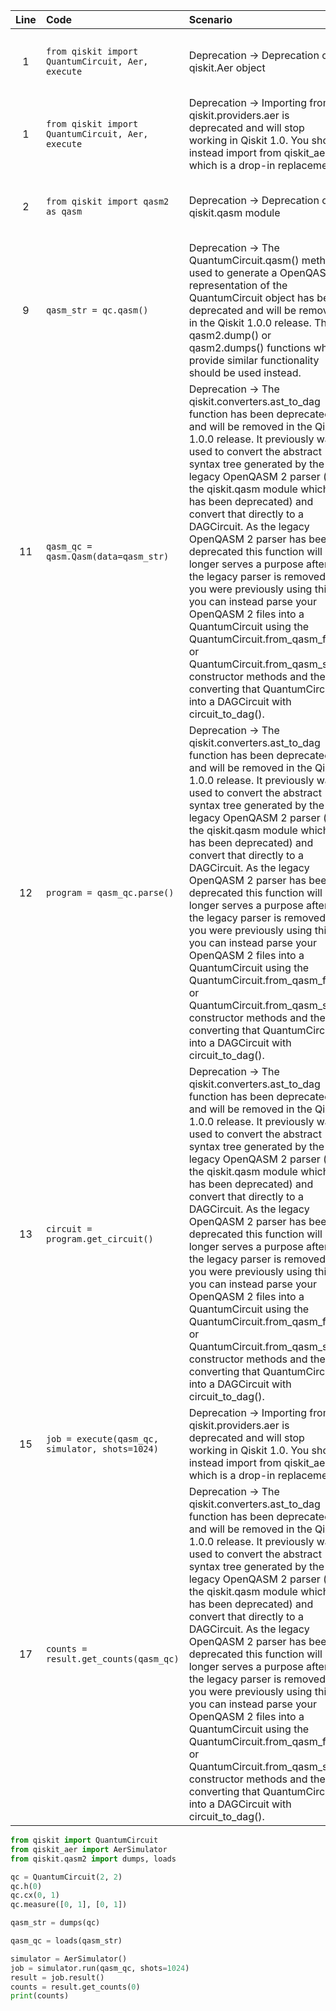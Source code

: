 | Line | Code | Scenario | Reference | Artifact | Refactoring |
| :--: | :--- | :------- | :-------: | :------- | :---------- |
| 1 | `from qiskit import QuantumCircuit, Aer, execute` | Deprecation -> Deprecation of qiskit.Aer object | qrn_tax_ddbb-0771d384-706f-40c0-818d-20a4b728e9a2 | qiskit.Aer | `from qiskit_aer import Aer` |
| 1 | `from qiskit import QuantumCircuit, Aer, execute` | Deprecation -> Importing from qiskit.providers.aer is deprecated and will stop working in Qiskit 1.0. You should instead import from qiskit_aer, which is a drop-in replacement. | qrn_tax_ddbb-084696d9-2c75-437a-8e84-96506e6766aa | qiskit.providers.aer | `from qiskit_aer import Aer` |
| 2 | `from qiskit import qasm2 as qasm` | Deprecation -> Deprecation of qiskit.qasm module | qrn_tax_ddbb-f24d40d4-9a98-4431-85f5-3e6f98fee373 | qiskit.qasm | `from qiskit.qasm2 import loads` |
| 9 | `qasm_str = qc.qasm()` | Deprecation -> The QuantumCircuit.qasm() method used to generate a OpenQASM 2 representation of the QuantumCircuit object has been deprecated and will be removed in the Qiskit 1.0.0 release. The qasm2.dump() or qasm2.dumps() functions which provide similar functionality should be used instead. | qrn_tax_ddbb-b5111ded-f178-4354-a8db-f475bdf64d57 | QuantumCircuit.qasm() | `qasm_str = qasm.dumps(qc)` |
| 11 | `qasm_qc = qasm.Qasm(data=qasm_str)` | Deprecation -> The qiskit.converters.ast_to_dag function has been deprecated and will be removed in the Qiskit 1.0.0 release. It previously was used to convert the abstract syntax tree generated by the legacy OpenQASM 2 parser (in the qiskit.qasm module which has been deprecated) and convert that directly to a DAGCircuit. As the legacy OpenQASM 2 parser has been deprecated this function will no longer serves a purpose after the legacy parser is removed. If you were previously using this, you can instead parse your OpenQASM 2 files into a QuantumCircuit using the QuantumCircuit.from_qasm_file() or QuantumCircuit.from_qasm_str() constructor methods and then converting that QuantumCircuit into a DAGCircuit with circuit_to_dag(). | qrn_tax_ddbb-d5bc1bb4-7acd-47c5-be94-ef19074cbdcc | qiskit.qasm | `qasm_qc = loads(qasm_str)` |
| 12 | `program = qasm_qc.parse()` | Deprecation -> The qiskit.converters.ast_to_dag function has been deprecated and will be removed in the Qiskit 1.0.0 release. It previously was used to convert the abstract syntax tree generated by the legacy OpenQASM 2 parser (in the qiskit.qasm module which has been deprecated) and convert that directly to a DAGCircuit. As the legacy OpenQASM 2 parser has been deprecated this function will no longer serves a purpose after the legacy parser is removed. If you were previously using this, you can instead parse your OpenQASM 2 files into a QuantumCircuit using the QuantumCircuit.from_qasm_file() or QuantumCircuit.from_qasm_str() constructor methods and then converting that QuantumCircuit into a DAGCircuit with circuit_to_dag(). | qrn_tax_ddbb-d5bc1bb4-7acd-47c5-be94-ef19074cbdcc | qiskit.qasm | |
| 13 | `circuit = program.get_circuit()` | Deprecation -> The qiskit.converters.ast_to_dag function has been deprecated and will be removed in the Qiskit 1.0.0 release. It previously was used to convert the abstract syntax tree generated by the legacy OpenQASM 2 parser (in the qiskit.qasm module which has been deprecated) and convert that directly to a DAGCircuit. As the legacy OpenQASM 2 parser has been deprecated this function will no longer serves a purpose after the legacy parser is removed. If you were previously using this, you can instead parse your OpenQASM 2 files into a QuantumCircuit using the QuantumCircuit.from_qasm_file() or QuantumCircuit.from_qasm_str() constructor methods and then converting that QuantumCircuit into a DAGCircuit with circuit_to_dag(). | qrn_tax_ddbb-d5bc1bb4-7acd-47c5-be94-ef19074cbdcc | qiskit.qasm | |
| 15 | `job = execute(qasm_qc, simulator, shots=1024)` | Deprecation -> Importing from qiskit.providers.aer is deprecated and will stop working in Qiskit 1.0. You should instead import from qiskit_aer, which is a drop-in replacement. | qrn_tax_ddbb-084696d9-2c75-437a-8e84-96506e6766aa | qiskit.providers.aer | `job = simulator.run(qasm_qc, shots=1024)` |
| 17 | `counts = result.get_counts(qasm_qc)` | Deprecation -> The qiskit.converters.ast_to_dag function has been deprecated and will be removed in the Qiskit 1.0.0 release. It previously was used to convert the abstract syntax tree generated by the legacy OpenQASM 2 parser (in the qiskit.qasm module which has been deprecated) and convert that directly to a DAGCircuit. As the legacy OpenQASM 2 parser has been deprecated this function will no longer serves a purpose after the legacy parser is removed. If you were previously using this, you can instead parse your OpenQASM 2 files into a QuantumCircuit using the QuantumCircuit.from_qasm_file() or QuantumCircuit.from_qasm_str() constructor methods and then converting that QuantumCircuit into a DAGCircuit with circuit_to_dag(). | qrn_tax_ddbb-d5bc1bb4-7acd-47c5-be94-ef19074cbdcc | qiskit.qasm | `counts = result.get_counts(0)` |


```python
from qiskit import QuantumCircuit
from qiskit_aer import AerSimulator
from qiskit.qasm2 import dumps, loads

qc = QuantumCircuit(2, 2)
qc.h(0)
qc.cx(0, 1)
qc.measure([0, 1], [0, 1])

qasm_str = dumps(qc)

qasm_qc = loads(qasm_str)

simulator = AerSimulator()
job = simulator.run(qasm_qc, shots=1024)
result = job.result()
counts = result.get_counts(0)
print(counts)
```